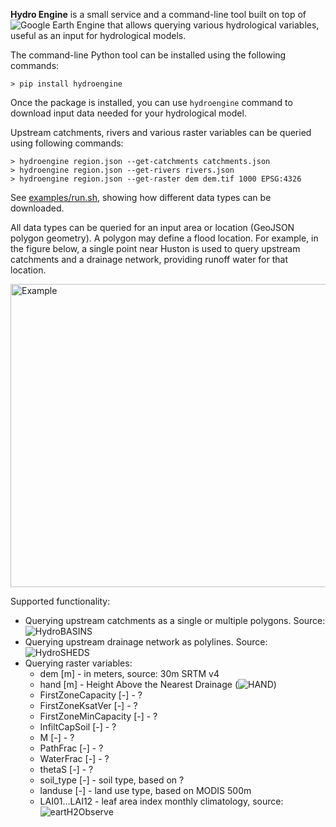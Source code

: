 **Hydro Engine** is a small service and a command-line tool built on top of ![Google Earth Engine](http://earthengine.google.com) that allows querying various hydrological variables, useful as an input for hydrological models.

The command-line Python tool can be installed using the following commands:
```
> pip install hydroengine
```

Once the package is installed, you can use ```hydroengine``` command to download input data needed for your hydrological model.

Upstream catchments, rivers and various raster variables can be queried using following commands:

```
> hydroengine region.json --get-catchments catchments.json
> hydroengine region.json --get-rivers rivers.json
> hydroengine region.json --get-raster dem dem.tif 1000 EPSG:4326
```

See [examples/run.sh](https://github.com/Deltares/hydro-engine/blob/master/examples/run.sh), showing how different data types can be downloaded.

All data types can be queried for an input area or location (GeoJSON polygon geometry). A polygon may define a flood location. For example, in the figure below, a single point near Huston is used to query upstream catchments and a drainage network, providing runoff water for that location.

<img src="https://github.com/Deltares/hydro-engine/blob/master/docs/example_query.png?raw=true" alt="Example" width="626" height="485">

Supported functionality:

* Querying upstream catchments as a single or multiple polygons. Source: ![HydroBASINS](http://www.hydrosheds.org/page/hydrobasins)
* Querying upstream drainage network as polylines. Source: ![HydroSHEDS](http://hydrosheds.org)
* Querying raster variables:
   * dem [m] - in meters, source: 30m SRTM v4
   * hand [m] - Height Above the Nearest Drainage (![HAND](http://global-hand.appspot.com))
   * FirstZoneCapacity [-] - ?
   * FirstZoneKsatVer [-] - ?
   * FirstZoneMinCapacity [-] - ?
   * InfiltCapSoil [-] - ?
   * M [-] - ?
   * PathFrac [-] - ?
   * WaterFrac [-] - ?
   * thetaS [-] - ?
   * soil_type [-] - soil type, based on ?
   * landuse [-] - land use type, based on MODIS 500m
   * LAI01...LAI12 - leaf area index monthly climatology, source: ![eartH2Observe](http://www.earth2observe.eu/)

